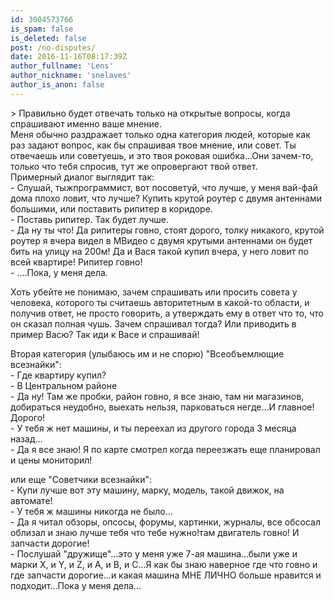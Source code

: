 ```yaml
---
id: 3004573766
is_spam: false
is_deleted: false
post: /no-disputes/
date: 2016-11-16T08:17:39Z
author_fullname: 'Lens'
author_nickname: 'snelaves'
author_is_anon: false
---
```


<p>&gt; Правильно будет отвечать только на открытые вопросы, когда спрашивают именно ваше мнение.<br>Меня обычно раздражает только одна категория людей, которые как раз задают вопрос, как бы спрашивая твое мнение, или совет. Ты отвечаешь или советуешь, и это твоя роковая ошибка...Они зачем-то, только что тебя спросив, тут же опровергают твой ответ.<br>Примерный диалог выглядит так:<br>- Слушай, тыжпрограммист, вот посоветуй, что лучше, у меня вай-фай дома плохо ловит, что лучше? Купить крутой роутер с двумя антеннами большими, или поставить рипитер в коридоре.<br>- Поставь рипитер. Так будет лучше.<br>- Да ну ты что! Да рипитеры говно, стоят дорого, толку никакого, крутой роутер я вчера видел в МВидео с двумя крутыми антеннами он будет бить на улицу на 200м! Да и Вася такой купил вчера, у него ловит по всей квартире! Рипитер говно!<br>- ....Пока, у меня дела.</p><p>Хоть убейте не понимаю, зачем спрашивать или просить совета у человека, которого ты считаешь авторитетным в какой-то области, и получив ответ, не просто говорить, а утверждать ему в ответ что то, что он сказал полная чушь. Зачем спрашивал тогда? Или приводить в пример Васю? Так иди к Васе и спрашивай!</p><p>Вторая категория (улыбаюсь им и не спорю) "Всеобъемлющие всезнайки":<br>- Где квартиру купил?<br>- В Центральном районе<br>- Да ну! Там же пробки, район говно, я все знаю, там ни магазинов, добираться неудобно, выехать нельзя, парковаться негде...И главное! Дорого!<br>- У тебя ж нет машины, и ты переехал из другого города 3 месяца назад...<br>- Да я все знаю! Я по карте смотрел когда переезжать еще планировал и цены мониторил!</p><p>или еще "Советчики всезнайки":<br>- Купи лучше вот эту машину, марку, модель, такой движок, на автомате!<br>- У тебя ж машины никогда не было...<br>- Да я читал обзоры, опсосы, форумы, картинки, журналы, все обсосал облизал и знаю лучше тебя что тебе нужно!там двигатель говно! И запчасти дорогие!<br>- Послушай "дружище"...это у меня уже 7-ая машина...были уже и марки X, и Y, и Z, и A, и B, и С...Я как бы знаю наверное где что говно и где запчасти дорогие...и какая машина МНЕ ЛИЧНО больше нравится и подходит...Пока у меня дела...</p>
